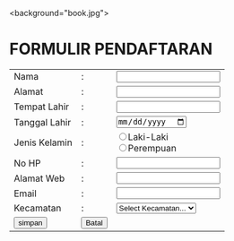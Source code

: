 <background="book.jpg">
<h1>FORMULIR PENDAFTARAN</h1>
<table border="0">
<tr>
<td>Nama<td>:<td><input type="text" name="nama"/></td><tr/>
<tr>
<td>Alamat<td>:<td><input type="text" name="alamat"/></td><tr/>
<tr>
<td>Tempat Lahir<td>:<td><input type="text" name="tempat lahir"/></td><tr/>
<tr>
<td>Tanggal Lahir<td>:<td><input type="date" name="tanggal lahir"/></td><tr/>
<tr>
<td>Jenis Kelamin<td>:<td>
<input type="radio" name="jk" value="Laki-Laki"/>Laki-Laki<br>
<input type="radio" name="jk" value="Perempuan"/>Perempuan</td><tr/>
<tr>
<td>No HP<td>:<td><input type="text" name="no hp"/></td><tr/>
<tr>
<td>Alamat Web<td>:<td><input type="url" name="alamat web"/></td><tr/>
<tr>
<td>Email<td>:<td><input type="mail" name="email"/></td><tr/>
<tr>   
   <td>Kecamatan<td> :
    <td>
     <select>
     <option>Select Kecamatan...</option>
     <option>wonosari</option>
     <option>umbulsari</option>
     <option>Kebunsari</option>
     <option>Sumbersari</option>
     <option>Kaliwates</option>
     <option>Arjasa</option>
     <option>Jelbuk</option>
     <option>Ambulu</option>
     <option>asembagus</option>
     <option>jangkar</option></select>
    </td><tr/>
<tr>
    <td><input type="submit" name="submit" value="simpan"/></td>
    <td><input type="Reset" name="Reset" value="Batal"/></td><tr>
